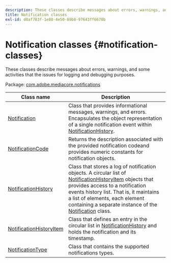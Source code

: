 ```yaml
---
description: These classes describe messages about errors, warnings, and some activities that the issues for logging and debugging purposes.
title: Notification classes
exl-id: d8af783f-1e80-4e50-89b8-97643ff6670b
---
```

# Notification classes {#notification-classes}

These classes describe messages about errors, warnings, and some activities that the issues for logging and debugging purposes.

 Package: [com.adobe.mediacore.notifications](https://help.adobe.com/en_US/primetime/api/psdk/asdoc-dhls_1.4/com/adobe/mediacore/notifications/package-detail.html) 

|  Class name  | Description  |
|---|---|
| [Notification](https://help.adobe.com/en_US/primetime/api/psdk/asdoc-dhls_1.4/com/adobe/mediacore/notifications/Notification.html)  |Class that provides informational messages, warnings, and errors. Encapsulates the object representation of a single notification event within [NotificationHistory](https://help.adobe.com/en_US/primetime/api/psdk/asdoc-dhls_1.4/com/adobe/mediacore/notifications/NotificationHistory.html).  |
| [NotificationCode](https://help.adobe.com/en_US/primetime/api/psdk/asdoc-dhls_1.4/com/adobe/mediacore/notifications/NotificationCode.html)  | Returns the description associated with the provided notification codeand provides numeric constants for notification objects.  |
| [NotificationHistory](https://help.adobe.com/en_US/primetime/api/psdk/asdoc-dhls_1.4/com/adobe/mediacore/notifications/NotificationHistory.html)  |Class that stores a log of notification objects. A circular list of [NotificationHistoryItem](https://help.adobe.com/en_US/primetime/api/psdk/asdoc-dhls_1.4/com/adobe/mediacore/notifications/NotificationHistoryItem.html) objects that provides access to a notification events history list. That is, it maintains a list of elements, each element containing a separate instance of the [Notification](https://help.adobe.com/en_US/primetime/api/psdk/asdoc-dhls_1.4/com/adobe/mediacore/notifications/Notification.html) class.  |
| [NotificationHistoryItem](https://help.adobe.com/en_US/primetime/api/psdk/asdoc-dhls_1.4/com/adobe/mediacore/notifications/NotificationHistoryItem.html)  |Class that defines an entry in the circular list in [NotificationHistory](https://help.adobe.com/en_US/primetime/api/psdk/asdoc-dhls_1.4/com/adobe/mediacore/notifications/NotificationHistory.html) and holds the notification and its timestamp.  |
| [NotificationType](https://help.adobe.com/en_US/primetime/api/psdk/asdoc-dhls_1.4/com/adobe/mediacore/notifications/NotificationType.html)  | Class that contains the supported notifications types.  |
